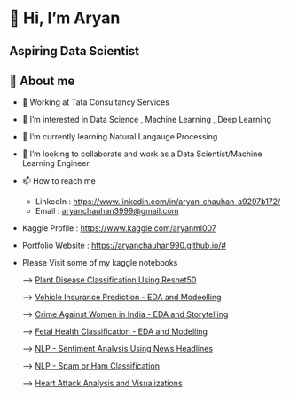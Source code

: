 
# 👋 Hi, I’m Aryan 
## Aspiring Data Scientist


## 🚀 About me
- 💼 Working at Tata Consultancy Services
- 👀 I’m interested in Data Science , Machine Learning , Deep Learning
- 🌱 I’m currently learning Natural Langauge Processing
- 💞️ I’m looking to collaborate and work as a Data Scientist/Machine Learning Engineer
- 📫 How to reach me 
   - LinkedIn : https://www.linkedin.com/in/aryan-chauhan-a9297b172/
   - Email : aryanchauhan3999@gmail.com

- Kaggle Profile : https://www.kaggle.com/aryanml007
- Portfolio Website : https://aryanchauhan990.github.io/#


- Please Visit some of my kaggle notebooks 

    --> [Plant Disease Classification Using Resnet50](https://www.kaggle.com/code/aryanml007/plant-disease-resnet50)
    
    --> [Vehicle Insurance Prediction - EDA and Modeelling](https://www.kaggle.com/code/aryanml007/vehicle-insurance)
    
    --> [Crime Against Women in India - EDA and Storytelling](https://www.kaggle.com/code/aryanml007/crime-against-women-in-india-2001-to-2014)
    
    --> [Fetal Health Classification - EDA and Modelling](https://www.kaggle.com/code/aryanml007/fetal-health-classification)
    
    --> [NLP - Sentiment Analysis Using News Headlines](https://www.kaggle.com/code/aryanml007/sentiment-analysis-using-news-headlines)
    
    --> [NLP - Spam or Ham Classification](https://www.kaggle.com/code/aryanml007/spam-or-ham-sms-classifier-basic-approach)
    
    --> [Heart Attack Analysis and Visualizations](https://www.kaggle.com/code/aryanml007/heart-attack-analysis-visualizations)
    
<!---
aryanchauhan990/aryanchauhan990 is a ✨ special ✨ repository because its `README.md` (this file) appears on your GitHub profile.
You can click the Preview link to take a look at your changes.
--->
